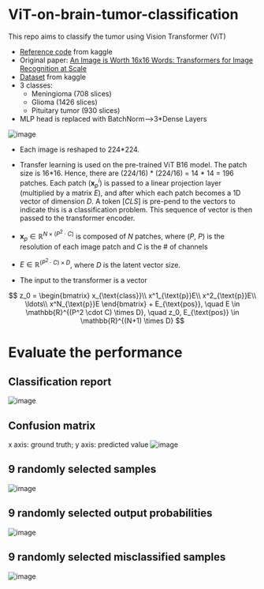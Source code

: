 # ViT-on-brain-tumor-classification

This repo aims to classify the tumor using Vision Transformer (ViT)
- [Reference code](https://www.kaggle.com/code/ebrahimelgazar/vision-transformer-vit-keras-pretrained-models/notebook) from kaggle
- Original paper: [An Image is Worth 16x16 Words: Transformers for Image Recognition at Scale](https://arxiv.org/abs/2010.11929)
- [Dataset](https://www.kaggle.com/datasets/denizkavi1/brain-tumor) from kaggle
- 3 classes:
  - Meningioma  (708 slices)
  - Glioma (1426 slices)
  - Pituitary tumor (930 slices)
- MLP head is replaced with BatchNorm-->3*Dense Layers

![image](https://github.com/guyuxuan9/Transformer-from-scratch/assets/58468284/48ef9a0c-72bf-4aa4-b9be-9ec3961f139a)

- Each image is reshaped to 224*224.
- Transfer learning is used on the pre-trained ViT B16 model. The patch size is 16*16. Hence, there are (224/16) * (224/16) = 14 * 14 = 196 patches. Each patch ($\mathbf{x}_p^i$) is passed to a linear projection layer (multiplied by a matrix $E$), and after which each patch becomes a 1D vector of dimension $D$. A token $[CLS]$ is pre-pend to the vectors to indicate this is a classification problem. This sequence of vector is then passed to the transformer encoder.


- $\mathbf{x}_p \in \mathbb{R}^{N \times (P^2 \cdot C)}$ is composed of $N$ patches, where ($P$, $P$) is the resolution of each image patch and $C$ is the # of channels

- $E \in \mathbb{R}^{(P^2 \cdot C) \times D}$, where $D$ is the latent vector size.

- The input to the transformer is a vector
  
$$
z_0 =
\begin{bmatrix}
x_{\text{class}}\\ 
x^1_{\text{p}}E\\ 
x^2_{\text{p}}E\\ 
\ldots\\
x^N_{\text{p}}E
\end{bmatrix} + E_{\text{pos}}, \quad E \in \mathbb{R}^{(P^2 \cdot C) \times D},  \quad z_0, E_{\text{pos}} \in \mathbb{R}^{(N+1) \times D}
$$

# Evaluate the performance
## Classification report
![image](https://github.com/guyuxuan9/ViT-on-brain-tumor-classification/assets/58468284/6fb62202-452f-4774-aef1-7e7d70fb092b)

## Confusion matrix
x axis: ground truth; y axis: predicted value
![image](https://github.com/guyuxuan9/ViT-on-brain-tumor-classification/assets/58468284/214040be-ff85-4228-a288-ce167c4ee2fc)

## 9 randomly selected samples
![image](https://github.com/guyuxuan9/ViT-on-brain-tumor-classification/assets/58468284/f83705be-94e2-4876-8c96-ddfb8ed435ec)

## 9 randomly selected output probabilities
![image](https://github.com/guyuxuan9/ViT-on-brain-tumor-classification/assets/58468284/a15af407-6e15-46fb-84f5-993aa30e0213)

## 9 randomly selected misclassified samples
![image](https://github.com/guyuxuan9/ViT-on-brain-tumor-classification/assets/58468284/775a4037-91bf-41cb-b664-1399a6d583b5)

